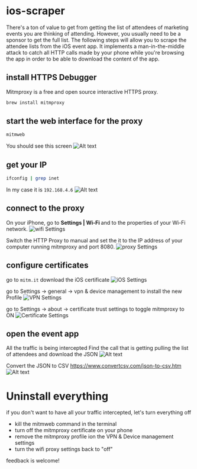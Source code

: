 # ios-scraper
There's a ton of value to get from getting the list of attendees of marketing events you are thinking of attending. However, you usually need to be a sponsor to get the full list.
The following steps will allow you to scrape the attendee lists from the iOS event app.
It implements a man-in-the-middle attack to catch all HTTP calls made by your phone while you're browsing the app in order to be able to download the content of the app.

## install HTTPS Debugger
Mitmproxy is a free and open source interactive HTTPS proxy. 
```bash
brew install mitmproxy
```
## start the web interface for the proxy
```bash
mitmweb
```
You should see this screen
![Alt text](static/image-1.png)

## get your IP
```bash
ifconfig | grep inet
```
In my case it is `192.168.4.6`
![Alt text](static/image-2.png)

## connect to the proxy
On your iPhone, go to <b>Settings | Wi-Fi </b> and to the properties of your Wi-Fi network. 
![wifi Settings](static/IMG_3035.PNG)

Switch the HTTP Proxy to manual and set the it to the IP address of your computer running mitmproxy and port 8080.
![proxy Settings](static/IMG_3036.PNG)

## configure certificates
go to `mitm.it`
download the iOS certificate
![iOS Settings](static/IMG_3037.PNG)

go to Settings -> general -> vpn & device management to install the new Profile
![VPN Settings](static/IMG_3038.PNG)

go to Settings -> about -> certificate trust settings to toggle mitmproxy to ON
![Certificate Settings](static/IMG_3039.PNG)


## open the event app
All the traffic is being intercepted
Find the call that is getting pulling the list of attendees and download the JSON
![Alt text](static/image-3.png)

Convert the JSON to CSV https://www.convertcsv.com/json-to-csv.htm
![Alt text](static/image-4.png)

# Uninstall everything
if you don't want to have all your traffic intercepted, let's turn everything off
- kill the mitmweb command in the terminal
- turn off the mitmproxy certificate on your phone
- remove the mitmproxy profile ion the VPN & Device management settings
- turn the wifi proxy settings back to "off"

feedback is welcome!
